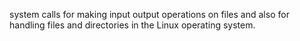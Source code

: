 system calls for making input output
operations on files and also for handling files and directories in
the Linux operating system.
